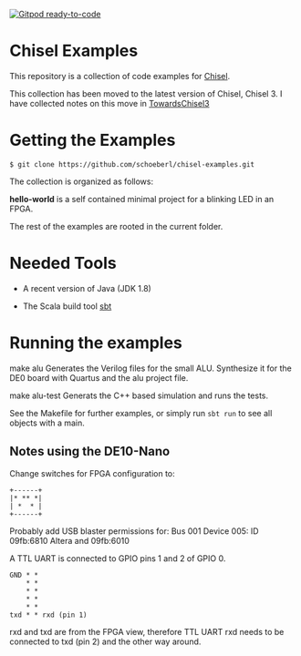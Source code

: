 [![Gitpod ready-to-code](https://img.shields.io/badge/Gitpod-ready--to--code-blue?logo=gitpod)](https://gitpod.io/#https://github.com/schoeberl/chisel-examples)

# Chisel Examples

This repository is a collection of code examples for [Chisel](https://chisel.eecs.berkeley.edu/).

This collection has been moved to the latest version of Chisel, Chisel 3.
I have collected notes on this move in [TowardsChisel3](TowardsChisel3.md)

# Getting the Examples

    $ git clone https://github.com/schoeberl/chisel-examples.git

The collection is organized as follows:

**hello-world** is a self contained minimal project for a blinking LED in an FPGA.

The rest of the examples are rooted in the current folder.

# Needed Tools

 * A recent version of Java (JDK 1.8)

 * The Scala build tool [sbt](http://www.scala-sbt.org/)


# Running the examples

make alu
	Generates the Verilog files for the small ALU.
	Synthesize it for the DE0 board with Quartus and the alu project file.

make alu-test
	Generats the C++ based simulation and runs the tests.

See the Makefile for further examples, or simply run `sbt run` to see all objects with a main.

## Notes using the DE10-Nano

Change switches for FPGA configuration to:

```
+------+
|* ** *|
| *  * |
+------+
```

Probably add USB blaster permissions for: Bus 001 Device 005: ID 09fb:6810 Altera and 09fb:6010

A TTL UART is connected to GPIO pins 1 and 2 of GPIO 0.

```
GND * *
    * *
    * *
    * *
    * *
txd * * rxd (pin 1)
```

rxd and txd are from the FPGA view, therefore TTL UART rxd needs to
be connected to txd (pin 2) and the other way around.

